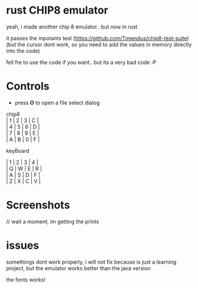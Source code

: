 # rust CHIP8 emulator

yeah, i made another chip 8 emulator.. but now in rust


it passes the inpotants test (https://github.com/Timendus/chip8-test-suite) (but the cursor dont work, so you need to add the values in memory directly into the code)

fell fre to use the code if you want.. but its a very bad code :P
 
# Controls

* press **O** to open a file select dialog

chip8              
| 1 | 2 | 3 | C |   
| 4 | 5 | 6 | D |   
| 7 | 8 | 9 | E |   
| A | B | 0 | F |   

keyBoard

| 1 | 2 | 3 | 4 |   
| Q | W | E | R |   
| A | S | D | F |   
| Z | X | C | V |  

# Screenshots

// wait a moment, im getting the prints

# issues

somethings dont work properly, i will not fix because is just a learning project, but the emulator works better than the java version


the fonts works!

